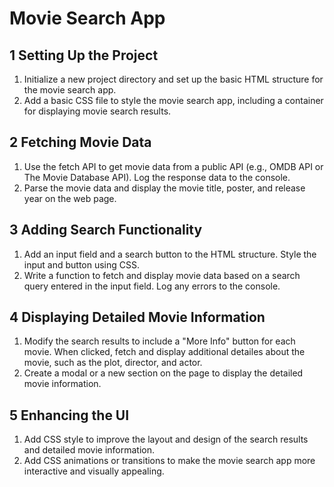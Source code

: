 # Movie Search App

## 1 Setting Up the Project

1. Initialize a new project directory and set up the basic HTML structure for the movie search app.
2. Add a basic CSS file to style the movie search app, including a container for displaying movie search results.

## 2 Fetching Movie Data

1. Use the fetch API to get movie data from a public API (e.g., OMDB API or The Movie Database API). Log the response data to the console.
2. Parse the movie data and display the movie title, poster, and release year on the web page.

## 3 Adding Search Functionality

1. Add an input field and a search button to the HTML structure. Style the input and button using CSS.
2. Write a function to fetch and display movie data based on a search query entered in the input field. Log any errors to the console.

## 4 Displaying Detailed Movie Information

1. Modify the search results to include a "More Info" button for each movie. When clicked, fetch and display additional detailes about the movie, such as the plot, director, and actor.
2. Create a modal or a new section on the page to display the detailed movie information.

## 5 Enhancing the UI

1. Add CSS style to improve the layout and design of the search results and detailed movie information.
2. Add CSS animations or transitions to make the movie search app more interactive and visually appealing.
